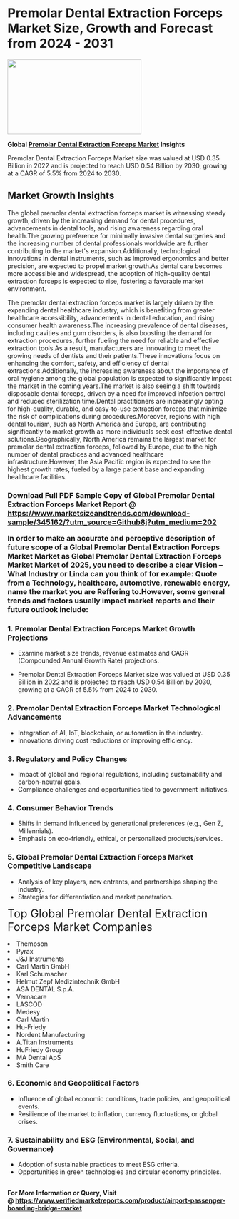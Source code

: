 <H1>Premolar Dental Extraction Forceps Market Size, Growth and Forecast from 2024 - 2031</H1><img class="aligncenter size-medium wp-image-584254" src="https://thirdeyenews.in/wp-content/uploads/2024/09/Global-Market-Research-300x168.jpeg" alt="" width="300" height="168" /><p><strong>Global&nbsp;<a href="https://www.marketsizeandtrends.com/download-sample/345162/?utm_source=Github8j?utm_medium=202">Premolar Dental Extraction Forceps Market</a> Insights</strong></p><p>Premolar Dental Extraction Forceps Market size was valued at USD 0.35 Billion in 2022 and is projected to reach USD 0.54 Billion by 2030, growing at a CAGR of 5.5% from 2024 to 2030.</p><p><h2>Market Growth Insights</h2> <p>The global premolar dental extraction forceps market is witnessing steady growth, driven by the increasing demand for dental procedures, advancements in dental tools, and rising awareness regarding oral health.The growing preference for minimally invasive dental surgeries and the increasing number of dental professionals worldwide are further contributing to the market's expansion.Additionally, technological innovations in dental instruments, such as improved ergonomics and better precision, are expected to propel market growth.As dental care becomes more accessible and widespread, the adoption of high-quality dental extraction forceps is expected to rise, fostering a favorable market environment.</p> <p>The premolar dental extraction forceps market is largely driven by the expanding dental healthcare industry, which is benefiting from greater healthcare accessibility, advancements in dental education, and rising consumer health awareness.The increasing prevalence of dental diseases, including cavities and gum disorders, is also boosting the demand for extraction procedures, further fueling the need for reliable and effective extraction tools.As a result, manufacturers are innovating to meet the growing needs of dentists and their patients.These innovations focus on enhancing the comfort, safety, and efficiency of dental extractions.Additionally, the increasing awareness about the importance of oral hygiene among the global population is expected to significantly impact the market in the coming years.The market is also seeing a shift towards disposable dental forceps, driven by a need for improved infection control and reduced sterilization time.Dental practitioners are increasingly opting for high-quality, durable, and easy-to-use extraction forceps that minimize the risk of complications during procedures.Moreover, regions with high dental tourism, such as North America and Europe, are contributing significantly to market growth as more individuals seek cost-effective dental solutions.Geographically, North America remains the largest market for premolar dental extraction forceps, followed by Europe, due to the high number of dental practices and advanced healthcare infrastructure.However, the Asia Pacific region is expected to see the highest growth rates, fueled by a large patient base and expanding healthcare facilities.<h3></p><p><span class=""><strong>Download Full PDF Sample Copy of Global Premolar Dental Extraction Forceps Market Report</strong> @ <a href="https://www.marketsizeandtrends.com/download-sample/345162/?utm_source=Github8j?utm_medium=202" target="_blank">https://www.marketsizeandtrends.com/download-sample/345162/?utm_source=Github8j?utm_medium=202</a></span></p><p>In order to make an accurate and perceptive description of future scope of a Global&nbsp;Premolar Dental Extraction Forceps Market Market as Global&nbsp;Premolar Dental Extraction Forceps Market Market of 2025, you need to describe a clear Vision &ndash; What Industry or Linda can you think of for example: Quote from a Technology, healthcare, automotive, renewable energy, name the market you are Reffering to.However, some general trends and factors usually impact market reports and their future outlook include:</p><h3>1.&nbsp;<strong>Premolar Dental Extraction Forceps Market Growth Projections</strong></h3><ul><li>Examine market size trends, revenue estimates and CAGR (Compounded Annual Growth Rate) projections.</li><li><p>Premolar Dental Extraction Forceps Market size was valued at USD 0.35 Billion in 2022 and is projected to reach USD 0.54 Billion by 2030, growing at a CAGR of 5.5% from 2024 to 2030.</p></li></ul><h3>2.&nbsp;<strong>Premolar Dental Extraction Forceps Market Technological Advancements</strong></h3><ul><li>Integration of AI, IoT, blockchain, or automation in the industry.</li><li>Innovations driving cost reductions or improving efficiency.</li></ul><h3>3.&nbsp;<strong>Regulatory and Policy Changes</strong></h3><ul><li>Impact of global and regional regulations, including sustainability and carbon-neutral goals.</li><li>Compliance challenges and opportunities tied to government initiatives.</li></ul><h3>4.&nbsp;<strong>Consumer Behavior Trends</strong></h3><ul><li>Shifts in demand influenced by generational preferences (e.g., Gen Z, Millennials).</li><li>Emphasis on eco-friendly, ethical, or personalized products/services.</li></ul><h3>5.&nbsp;<strong>Global Premolar Dental Extraction Forceps Market Competitive Landscape</strong></h3><ul><li>Analysis of key players, new entrants, and partnerships shaping the industry.</li><li>Strategies for differentiation and market penetration.</li></ul><p data-pm-slice="1 1 []"><span style="color: inherit; font-family: inherit; font-size: 25px;">Top Global Premolar Dental Extraction Forceps Market Companies</span></p><div class="" data-test-id=""><p><li>Thempson</li><li> Pyrax</li><li> J&J Instruments</li><li> Carl Martin GmbH</li><li> Karl Schumacher</li><li> Helmut Zepf Medizintechnik GmbH</li><li> ASA DENTAL S.p.A.</li><li> Vernacare</li><li> LASCOD</li><li> Medesy</li><li> Carl Martin</li><li> Hu-Friedy</li><li> Nordent Manufacturing</li><li> A.Titan Instruments</li><li> HuFriedy Group</li><li> MA Dental ApS</li><li> Smith Care</li></p></div><h3>6.&nbsp;<strong>Economic and Geopolitical Factors</strong></h3><ul><li>Influence of global economic conditions, trade policies, and geopolitical events.</li><li>Resilience of the market to inflation, currency fluctuations, or global crises.</li></ul><h3>7.&nbsp;<strong>Sustainability and ESG (Environmental, Social, and Governance)</strong></h3><ul><li>Adoption of sustainable practices to meet ESG criteria.</li><li>Opportunities in green technologies and circular economy principles.</li></ul><h2><strong style="font-size: 14px;">For More Information or Query, Visit @&nbsp;</strong><a style="background-color: #ffffff; font-size: 14px;" href="https://www.marketsizeandtrends.com/report/premolar-dental-extraction-forceps-market/" target="_blank">https://www.verifiedmarketreports.com/product/airport-passenger-boarding-bridge-market</a></h2>